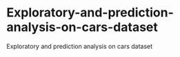 # Exploratory-and-prediction-analysis-on-cars-dataset
Exploratory and prediction analysis on cars dataset
